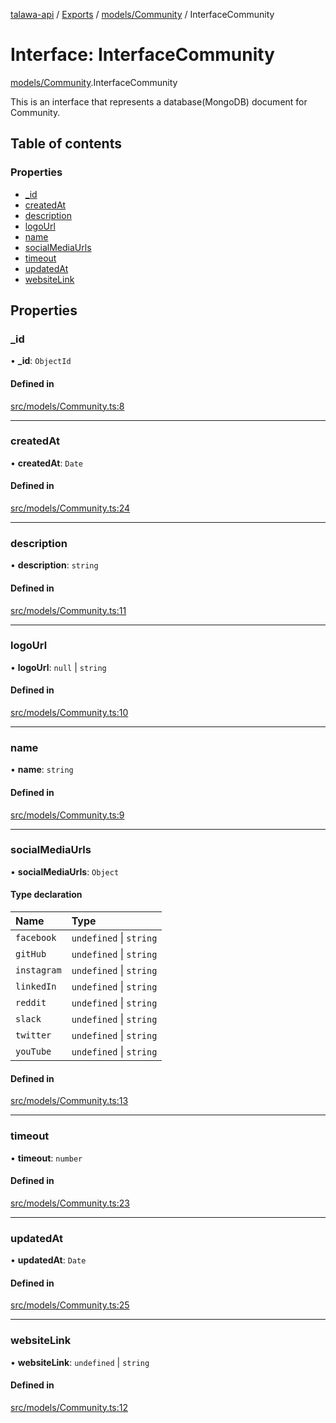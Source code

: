 [talawa-api](../README.md) / [Exports](../modules.md) / [models/Community](../modules/models_Community.md) / InterfaceCommunity

# Interface: InterfaceCommunity

[models/Community](../modules/models_Community.md).InterfaceCommunity

This is an interface that represents a database(MongoDB) document for Community.

## Table of contents

### Properties

- [\_id](models_Community.InterfaceCommunity.md#_id)
- [createdAt](models_Community.InterfaceCommunity.md#createdat)
- [description](models_Community.InterfaceCommunity.md#description)
- [logoUrl](models_Community.InterfaceCommunity.md#logourl)
- [name](models_Community.InterfaceCommunity.md#name)
- [socialMediaUrls](models_Community.InterfaceCommunity.md#socialmediaurls)
- [timeout](models_Community.InterfaceCommunity.md#timeout)
- [updatedAt](models_Community.InterfaceCommunity.md#updatedat)
- [websiteLink](models_Community.InterfaceCommunity.md#websitelink)

## Properties

### \_id

• **\_id**: `ObjectId`

#### Defined in

[src/models/Community.ts:8](https://github.com/PalisadoesFoundation/talawa-api/blob/708df7e/src/models/Community.ts#L8)

___

### createdAt

• **createdAt**: `Date`

#### Defined in

[src/models/Community.ts:24](https://github.com/PalisadoesFoundation/talawa-api/blob/708df7e/src/models/Community.ts#L24)

___

### description

• **description**: `string`

#### Defined in

[src/models/Community.ts:11](https://github.com/PalisadoesFoundation/talawa-api/blob/708df7e/src/models/Community.ts#L11)

___

### logoUrl

• **logoUrl**: ``null`` \| `string`

#### Defined in

[src/models/Community.ts:10](https://github.com/PalisadoesFoundation/talawa-api/blob/708df7e/src/models/Community.ts#L10)

___

### name

• **name**: `string`

#### Defined in

[src/models/Community.ts:9](https://github.com/PalisadoesFoundation/talawa-api/blob/708df7e/src/models/Community.ts#L9)

___

### socialMediaUrls

• **socialMediaUrls**: `Object`

#### Type declaration

| Name | Type |
| :------ | :------ |
| `facebook` | `undefined` \| `string` |
| `gitHub` | `undefined` \| `string` |
| `instagram` | `undefined` \| `string` |
| `linkedIn` | `undefined` \| `string` |
| `reddit` | `undefined` \| `string` |
| `slack` | `undefined` \| `string` |
| `twitter` | `undefined` \| `string` |
| `youTube` | `undefined` \| `string` |

#### Defined in

[src/models/Community.ts:13](https://github.com/PalisadoesFoundation/talawa-api/blob/708df7e/src/models/Community.ts#L13)

___

### timeout

• **timeout**: `number`

#### Defined in

[src/models/Community.ts:23](https://github.com/PalisadoesFoundation/talawa-api/blob/708df7e/src/models/Community.ts#L23)

___

### updatedAt

• **updatedAt**: `Date`

#### Defined in

[src/models/Community.ts:25](https://github.com/PalisadoesFoundation/talawa-api/blob/708df7e/src/models/Community.ts#L25)

___

### websiteLink

• **websiteLink**: `undefined` \| `string`

#### Defined in

[src/models/Community.ts:12](https://github.com/PalisadoesFoundation/talawa-api/blob/708df7e/src/models/Community.ts#L12)
